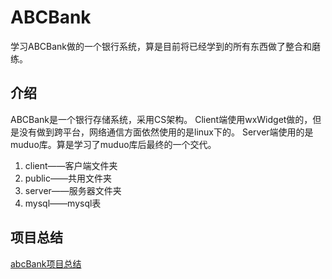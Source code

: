 # ABCBank
学习ABCBank做的一个银行系统，算是目前将已经学到的所有东西做了整合和磨练。

## 介绍
ABCBank是一个银行存储系统，采用CS架构。
Client端使用wxWidget做的，但是没有做到跨平台，网络通信方面依然使用的是linux下的。
Server端使用的是muduo库。算是学习了muduo库后最终的一个交代。

1. client——客户端文件夹
2. public——共用文件夹
3. server——服务器文件夹
4. mysql——mysql表

## 项目总结
[abcBank项目总结](https://blog.csdn.net/weixin_43468441/article/details/97030041)



